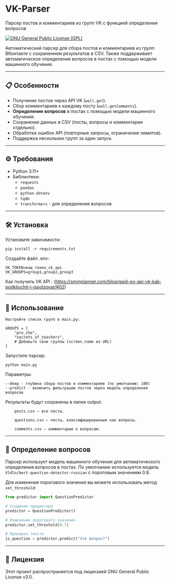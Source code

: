 # VK-Parser

Парсер постов и комментариев из групп VK с функцией определения вопросов

[![GNU General Public License (GPL)](https://img.shields.io/badge/License-GPL%20v3-blue.svg)](https://opensource.org/licenses/GPL-3.0)

Автоматический парсер для сбора постов и комментариев из групп ВКонтакте с сохранением результатов в CSV. Также поддерживает автоматическое определение вопросов в постах с помощью модели машинного обучения.

---

## 📋 Особенности

- Получение постов через API VK (`wall.get`).
- Сбор комментариев к каждому посту (`wall.getComments`).
- **Определение вопросов** в постах с помощью модели машинного обучения.
- Сохранение данных в CSV (посты, вопросы и комментарии отдельно).
- Обработка ошибок API (повторные запросы, ограничение лимитов).
- Поддержка нескольких групп за один запуск.

---

## ⚙️ Требования

- Python 3.11+
- Библиотеки:
  - `requests`
  - `pandas`
  - `python-dotenv`
  - `tqdm`
  - `transformers` - для определения вопросов

---

## 🛠️ Установка

Установите зависимости:

    pip install -r requirements.txt

Создайте файл .env:

    VK_TOKEN=ваш_токен_vk_api
    VK_GROUPS=group1,group2,group3

Как получить VK API :
(https://smmplanner.com/blog/gaid-po-api-vk-kak-podkliuchit-i-ispolzovat/#02)

---

## 🚀 Использование

    Настройте список групп в main.py:

    GROUPS = [
        "pro_che",
        "secrets_of_teachers",
        # Добавьте свои группы (screen_name из URL)
    ]

Запустите парсер:

    python main.py

Параметры:

    --deep - глубина сбора постов и комментариев (по умолчанию: 100)
    --predict - включить фильтрацию постов через модель определения вопросов

Результаты будут сохранены в папке output:

        posts.csv — все посты.

        questions.csv — посты, классифицированные как вопросы.

        comments.csv — комментарии к вопросам.

---

## 🤖 Определение вопросов

Парсер использует модель машинного обучения для автоматического определения вопросов в постах. По умолчанию используется модель `Vldln/bert-question-detector-russian` с пороговым значением 0.8.

Для изменения порогового значения вы можете использовать метод `set_threshold`:

```python
from predictor import QuestionPredictor

# Создание предиктора
predictor = QuestionPredictor()

# Изменение порогового значения
predictor.set_threshold(0.7)

# Проверка текста
is_question = predictor.predict("Это вопрос?")
```

---

## 📝 Лицензия

Этот проект распространяется под лицензией GNU General Public License v3.0.
